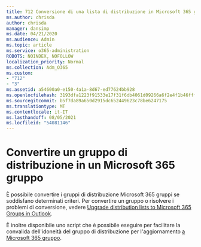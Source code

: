 ```yaml
---
title: 712 Conversione di una lista di distribuzione in Microsoft 365 gruppo
ms.author: chrisda
author: chrisda
manager: dansimp
ms.date: 04/21/2020
ms.audience: Admin
ms.topic: article
ms.service: o365-administration
ROBOTS: NOINDEX, NOFOLLOW
localization_priority: Normal
ms.collection: Adm_O365
ms.custom:
- "712"
- "3"
ms.assetid: a54600a0-e150-4a1a-8d67-ed77624bb928
ms.openlocfilehash: 3193dfa1223f91533e17f31f6db4061d09266a6f2e4f1b46fffc40f8fb50fda1
ms.sourcegitcommit: b5f7da89a650d2915dc652449623c78be6247175
ms.translationtype: MT
ms.contentlocale: it-IT
ms.lasthandoff: 08/05/2021
ms.locfileid: "54081146"
---
```

# <a name="convert-a-distribution-group-to-a-microsoft-365-group"></a>Convertire un gruppo di distribuzione in un Microsoft 365 gruppo

È possibile convertire i gruppi di distribuzione Microsoft 365 gruppi se soddisfano determinati criteri. Per convertire un gruppo o risolvere i problemi di conversione, vedere [Upgrade distribution lists to Microsoft 365 Groups in Outlook](https://docs.microsoft.com/microsoft-365/admin/manage/upgrade-distribution-lists).

È inoltre disponibile uno script che è possibile eseguire per facilitare la convalida dell'idoneità del gruppo di distribuzione per l'aggiornamento [a Microsoft 365 gruppo](https://aka.ms/DLToM365Group).